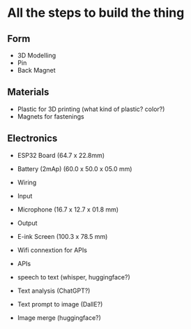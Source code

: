 # All the steps to build the thing


## Form 

- 3D Modelling
 - Pin
 - Back Magnet

## Materials

- Plastic for 3D printing (what kind of plastic? color?)
- Magnets for fastenings

## Electronics

- ESP32 Board (64.7 x 22.8mm)
- Battery (2mAp) (60.0 x 50.0 x 05.0 mm)
- Wiring 

 - Input
  - Microphone (16.7 x 12.7 x 01.8 mm)

 - Output 
  - E-ink Screen (100.3 x 78.5 mm)
  - Wifi connextion for APIs


 - APIs
  - speech to text (whisper, huggingface?)
  - Text analysis (ChatGPT?)
  - Text prompt to image (DallE?)
  - Image merge (huggingface?)
 



